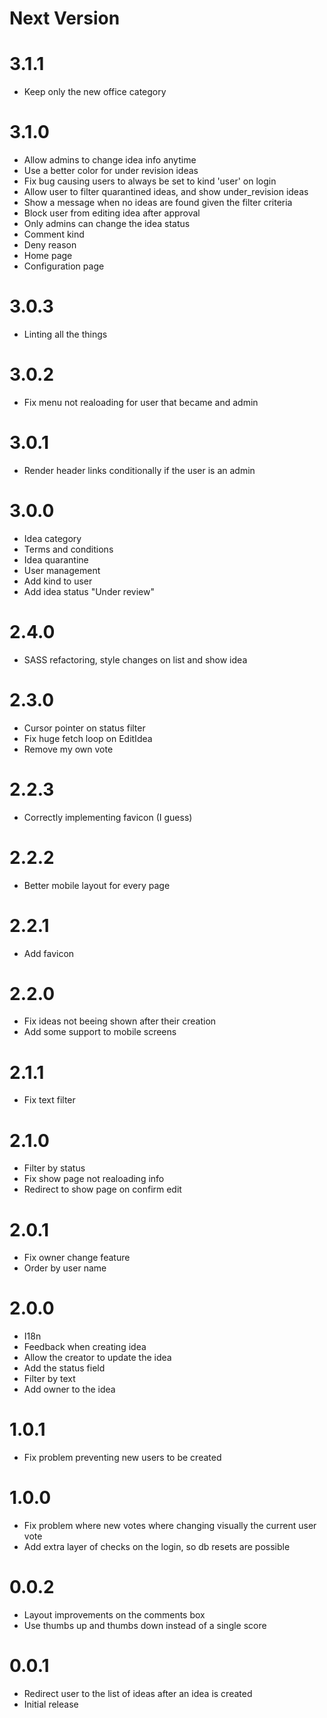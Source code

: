 # Next Version

# 3.1.1

- Keep only the new office category

# 3.1.0

- Allow admins to change idea info anytime
- Use a better color for under revision ideas
- Fix bug causing users to always be set to kind 'user' on login
- Allow user to filter quarantined ideas, and show under_revision ideas
- Show a message when no ideas are found given the filter criteria
- Block user from editing idea after approval
- Only admins can change the idea status
- Comment kind
- Deny reason
- Home page
- Configuration page

# 3.0.3

- Linting all the things

# 3.0.2

- Fix menu not realoading for user that became and admin

# 3.0.1

- Render header links conditionally if the user is an admin

# 3.0.0

- Idea category
- Terms and conditions
- Idea quarantine
- User management
- Add kind to user
- Add idea status "Under review"

# 2.4.0

- SASS refactoring, style changes on list and show idea

# 2.3.0

- Cursor pointer on status filter
- Fix huge fetch loop on EditIdea
- Remove my own vote

# 2.2.3

- Correctly implementing favicon (I guess)

# 2.2.2

- Better mobile layout for every page

# 2.2.1

- Add favicon

# 2.2.0

- Fix ideas not beeing shown after their creation
- Add some support to mobile screens

# 2.1.1

- Fix text filter

# 2.1.0

- Filter by status
- Fix show page not realoading info
- Redirect to show page on confirm edit

# 2.0.1

- Fix owner change feature
- Order by user name

# 2.0.0

- I18n
- Feedback when creating idea
- Allow the creator to update the idea
- Add the status field
- Filter by text
- Add owner to the idea

# 1.0.1

- Fix problem preventing new users to be created

# 1.0.0

- Fix problem where new votes where changing visually the current user vote
- Add extra layer of checks on the login, so db resets are possible

# 0.0.2

- Layout improvements on the comments box
- Use thumbs up and thumbs down instead of a single score

# 0.0.1

- Redirect user to the list of ideas after an idea is created
- Initial release
